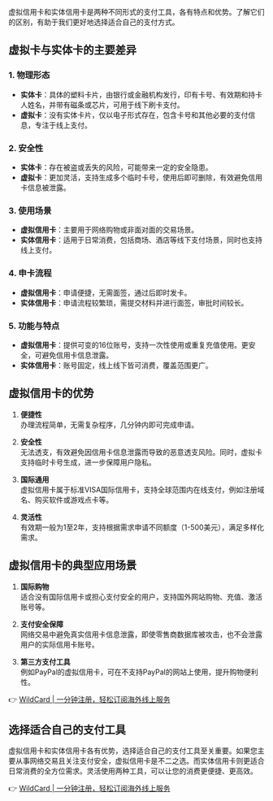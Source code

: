 虚拟信用卡和实体信用卡是两种不同形式的支付工具，各有特点和优势。了解它们的区别，有助于我们更好地选择适合自己的支付方式。

## 虚拟卡与实体卡的主要差异

### 1. 物理形态
- **实体卡**：具体的塑料卡片，由银行或金融机构发行，印有卡号、有效期和持卡人姓名，并带有磁条或芯片，可用于线下刷卡支付。
- **虚拟卡**：没有实体卡片，仅以电子形式存在，包含卡号和其他必要的支付信息，专注于线上支付。

### 2. 安全性
- **实体卡**：存在被盗或丢失的风险，可能带来一定的安全隐患。
- **虚拟卡**：更加灵活，支持生成多个临时卡号，使用后即可删除，有效避免信用卡信息被泄露。

### 3. 使用场景
- **虚拟信用卡**：主要用于网络购物或非面对面的交易场景。
- **实体信用卡**：适用于日常消费，包括商场、酒店等线下支付场景，同时也支持线上支付。

### 4. 申卡流程
- **虚拟信用卡**：申请便捷，无需面签，通过后即时发卡。
- **实体信用卡**：申请流程较繁琐，需提交材料并进行面签，审批时间较长。

### 5. 功能与特点
- **虚拟信用卡**：提供可变的16位账号，支持一次性使用或重复充值使用。更安全，可避免信用卡信息泄露。
- **实体信用卡**：账号固定，线上线下皆可消费，覆盖范围更广。

## 虚拟信用卡的优势

1. **便捷性**  
   办理流程简单，无需复杂程序，几分钟内即可完成申请。

2. **安全性**  
   无法透支，有效避免因信用卡信息泄露而导致的恶意透支风险。同时，虚拟卡支持临时卡号生成，进一步保障用户隐私。

3. **国际通用**  
   虚拟信用卡属于标准VISA国际信用卡，支持全球范围内在线支付，例如注册域名、购买软件或游戏点卡等。

4. **灵活性**  
   有效期一般为1至2年，支持根据需求申请不同额度（1-500美元），满足多样化需求。

## 虚拟信用卡的典型应用场景

1. **国际购物**  
   适合没有国际信用卡或担心支付安全的用户，支持国外网站购物、充值、激活账号等。

2. **支付安全保障**  
   网络交易中避免真实信用卡信息泄露，即使零售商数据库被攻击，也不会泄露用户的实际信用卡账号。

3. **第三方支付工具**  
   例如PayPal的虚拟信用卡，可在不支持PayPal的网站上使用，提升购物便利性。

👉 [WildCard | 一分钟注册，轻松订阅海外线上服务](https://bit.ly/bewildcard)

## 选择适合自己的支付工具

虚拟信用卡和实体信用卡各有优势，选择适合自己的支付工具至关重要。如果您主要从事网络交易且关注支付安全，虚拟信用卡是不二之选。而实体信用卡则更适合日常消费的全方位需求。灵活使用两种工具，可以让您的消费更便捷、更高效。

👉 [WildCard | 一分钟注册，轻松订阅海外线上服务](https://bit.ly/bewildcard)